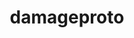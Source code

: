 ---
title: "damageproto"
layout: cache
categories: [package, develop]
meta: {"versions": ["1.2.1"], "compilers": ["gcc@7.5.0"]}
spec_files: 
 - spec-0.json
spec_names:
 - 'damageproto@1.2.1%gcc@7.5.0 arch=linux-ubuntu18.04-x86_64 ^pkgconf@1.8.0%gcc@7.5.0 arch=linux-ubuntu18.04-x86_64 ^util-macros@1.19.3%gcc@7.5.0 arch=linux-ubuntu18.04-x86_64'
---